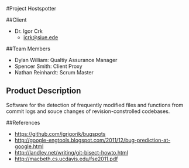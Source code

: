 #Project Hostspotter

##Client

 - Dr. Igor Crk
	- icrk@siue.ede
	
	
##Team Members

 - Dylan William: Qualtiy Assurance Manager
 - Spencer Smith: Client Proxy
 - Nathan Reinhardt: Scrum Master
 

## Product Description

Software for the detection of frequently modified files and functions from commit logs and souce changes of revision-constrolled codebases.


##References

 - https://github.com/igrigorik/bugspots
 - http://google-engtools.blogspot.com/2011/12/bug-prediction-at-google.html
 - http://landley.net/writing/git-bisect-howto.html
 - http://macbeth.cs.ucdavis.edu/fse2011.pdf
